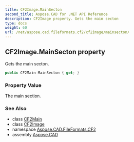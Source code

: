 ```yaml
---
title: CF2Image.MainSecton
second_title: Aspose.CAD for .NET API Reference
description: CF2Image property. Gets the main secton
type: docs
weight: 60
url: /net/aspose.cad.fileformats.cf2/cf2image/mainsecton/
---
```

## CF2Image.MainSecton property

Gets the main secton.

```csharp
public CF2Main MainSecton { get; }
```

### Property Value

The main section.

### See Also

* class [CF2Main](../../cf2main/)
* class [CF2Image](../)
* namespace [Aspose.CAD.FileFormats.CF2](../../cf2image/)
* assembly [Aspose.CAD](../../../)


